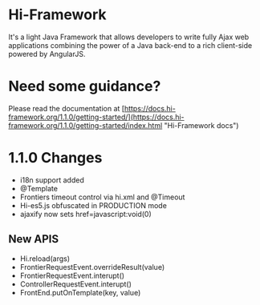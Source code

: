 # Hi-Framework
It's a light Java Framework that allows developers to write fully Ajax web applications combining the power of a Java back-end to a rich client-side powered by AngularJS.


# Need some guidance?
Please read the documentation at [https://docs.hi-framework.org/1.1.0/getting-started/](https://docs.hi-framework.org/1.1.0/getting-started/index.html "Hi-Framework docs")

# 1.1.0 Changes
* i18n support added
* @Template 
* Frontiers timeout control via hi.xml and @Timeout
* Hi-es5.js obfuscated in PRODUCTION mode
* ajaxify now sets href=javascript:void(0)
## New APIS
* Hi.reload(args)
* FrontierRequestEvent.overrideResult(value)
* FrontierRequestEvent.interupt()
* ControllerRequestEvent.interupt()
* FrontEnd.putOnTemplate(key, value)